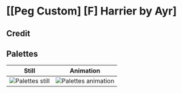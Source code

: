 # [\[Peg Custom\] \[F\] Harrier by Ayr]

## Credit


	
## Palettes

| Still | Animation |
| :---: | :-------: |
| ![Palettes still](./Palettes_000.png) | ![Palettes animation](./Palettes.gif) |
